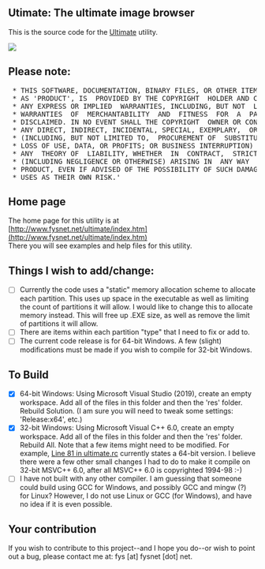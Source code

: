 ## Utimate: The ultimate image browser

This is the source code for the [Ultimate](http://www.fysnet.net/ultimate/index.htm) utility.

<img src=http://www.fysnet.net/ultimate/demodisk.png>

## Please note:
<pre>
 * THIS SOFTWARE, DOCUMENTATION, BINARY FILES, OR OTHER ITEM, HEREBY FURTHER KNOWN
 * AS 'PRODUCT', IS  PROVIDED BY THE COPYRIGHT  HOLDER AND CONTRIBUTOR "AS IS" AND
 * ANY EXPRESS OR IMPLIED  WARRANTIES, INCLUDING, BUT NOT  LIMITED TO, THE IMPLIED
 * WARRANTIES  OF  MERCHANTABILITY  AND  FITNESS  FOR  A  PARTICULAR  PURPOSE  ARE 
 * DISCLAIMED. IN NO EVENT SHALL THE COPYRIGHT  OWNER OR CONTRIBUTOR BE LIABLE FOR
 * ANY DIRECT, INDIRECT, INCIDENTAL, SPECIAL, EXEMPLARY,  OR CONSEQUENTIAL DAMAGES
 * (INCLUDING, BUT NOT LIMITED TO,  PROCUREMENT OF  SUBSTITUTE GOODS  OR SERVICES;
 * LOSS OF USE, DATA, OR PROFITS; OR BUSINESS INTERRUPTION) HOWEVER  CAUSED AND ON
 * ANY  THEORY OF  LIABILITY, WHETHER  IN  CONTRACT,  STRICT  LIABILITY,  OR  TORT 
 * (INCLUDING NEGLIGENCE OR OTHERWISE) ARISING IN  ANY WAY  OUT OF THE USE OF THIS
 * PRODUCT, EVEN IF ADVISED OF THE POSSIBILITY OF SUCH DAMAGE.  READER AND/OR USER
 * USES AS THEIR OWN RISK.'
</pre>

## Home page
The home page for this utility is at [http://www.fysnet.net/ultimate/index.htm](http://www.fysnet.net/ultimate/index.htm)<br />
There you will see examples and help files for this utility.

## Things I wish to add/change:
- [ ] Currently the code uses a "static" memory allocation scheme to allocate each partition.
This uses up space in the executable as well as limiting the count of partitions it will
allow.  I would like to change this to allocate memory instead.  This will free up .EXE
size, as well as remove the limit of partitions it will allow.
- [ ] There are items within each partition "type" that I need to fix or add to.
- [ ] The current code release is for 64-bit Windows.  A few (slight) modifications must be
made if you wish to compile for 32-bit Windows.

## To Build
- [X] 64-bit Windows: Using Microsoft Visual Studio (2019), create an empty workspace.  Add all of the files in this folder and then the 'res' folder.  Rebuild Solution. (I am sure you will need to tweak some settings: 'Release:x64', etc.)
- [X] 32-bit Windows: Using Microsoft Visual C++ 6.0, create an empty workspace.  Add all of the files in this folder and then the 'res' folder.  Rebuild All.  Note that a few items might need to be modified.  For example, [Line 81 in ultimate.rc](https://github.com/fysnet/FYSOS/blob/master/main/filesys/utils/ultimate/ultimate.rc#L81) currently states a 64-bit version.  I believe there were a few other small changes I had to do to make it compile on 32-bit MSVC++ 6.0, after all MSVC++ 6.0 is copyrighted 1994-98 :-)
- [ ] I have not built with any other compiler.  I am guessing that someone could build using GCC for Windows, and possibly GCC and mingw (?) for Linux?  However, I do not use Linux or GCC (for Windows), and have no idea if it is even possible.

## Your contribution
If you wish to contribute to this project--and I hope you do--or wish to point out a bug, please contact me at: fys [at] fysnet [dot] net.
